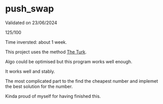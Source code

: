 # push_swap

Validated on 23/06/2024

125/100

Time inversted: about 1 week.

This project uses the method [The Turk](https://medium.com/@ayogun/push-swap-c1f5d2d41e97). 

Algo could be optimised but this program works well enough.

It works well and stably.

The most complicated part to the find the cheapest number and implemet the best solution for the number.

Kinda proud of myself for having finished this.
